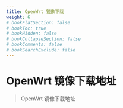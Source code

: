 ```yaml
---
title: OpenWrt 镜像下载
weight: 6
# bookFlatSection: false
# bookToc: true
# bookHidden: false
# bookCollapseSection: false
# bookComments: false
# bookSearchExclude: false
---
```


# OpenWrt 镜像下载地址

> OpenWrt 镜像下载地址